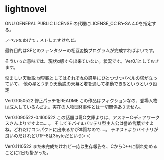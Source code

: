 # lightnovel

GNU GENERAL PUBLIC LICENSE
の代理にLICENSE_CC BY-SA 4.0を指定する。

ノベルをあげてテストしますけれど。

最終目的はSFとのファンタジーの相互変換プログラムが完成すればよいです。

そういった意味では、現状α版すら出来ていない。状況です。
Ver0.1としておきます。

悩ましい天動説
世界観としてはそれぞれの惑星にひとつづつバベルの塔が立っていて、
他の星とつまり天動説の天幕と塔を通して移動できるというという設定

Ver0.1050522
修正パッチをREADME
この作品はフィクションなの、登場人物は成人しているんだよ。実在の人物団体事件とは一切関係ありません。

Ver0.1090522-0.1100522
この話題は電○文庫よりは、アスキー○ディアワークスさんよりですよね‥‥。
そしてモバイルバッテリ型主人公は誉め言葉ですよね。どれだけコンパクトに出来るかが本質なので‥‥。
テキストよりバイナリが良いのだけれどUTF-8は3byteだという＞＜

Ver0.1110522
まだ未完成だけれど一応は生存報告を、CからC++に馴れ始めることに2日も掛かった。
